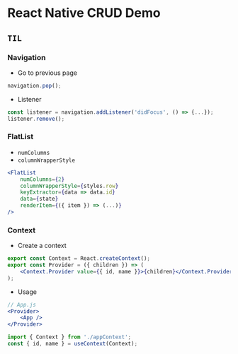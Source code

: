 # React Native CRUD Demo

## `TIL`

### Navigation

-   Go to previous page

```jsx
navigation.pop();
```

-   Listener

```jsx
const listener = navigation.addListener('didFocus', () => {...});
listener.remove();
```

### FlatList

-   `numColumns`
-   `columnWrapperStyle`

```jsx
<FlatList
    numColumns={2}
    columnWrapperStyle={styles.row}
    keyExtractor={data => data.id}
    data={state}
    renderItem={({ item }) => (...)}
/>
```

### Context

-   Create a context

```jsx
export const Context = React.createContext();
export const Provider = ({ children }) => (
    <Context.Provider value={{ id, name }}>{children}</Context.Provider>
);
```

-   Usage

```jsx
// App.js
<Provider>
    <App />
</Provider>
```

```jsx
import { Context } from './appContext';
const { id, name } = useContext(Context);
```
